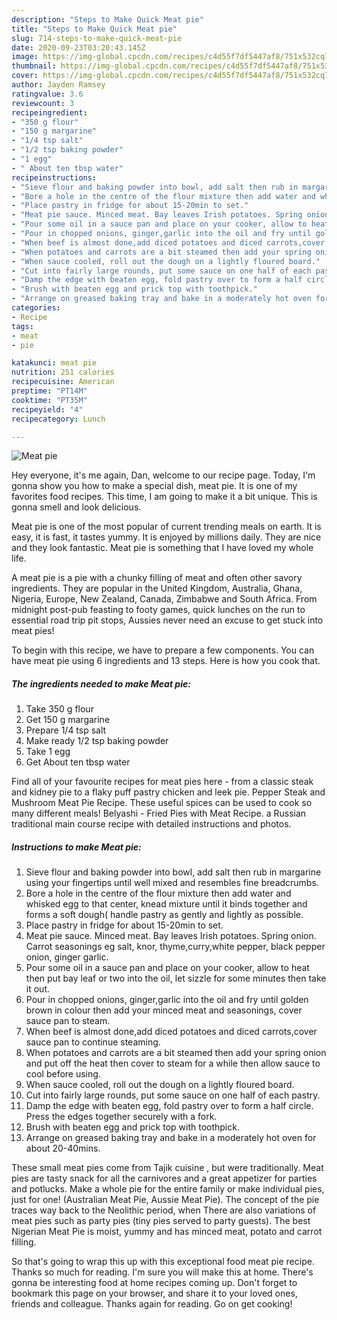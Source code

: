 ```yaml
---
description: "Steps to Make Quick Meat pie"
title: "Steps to Make Quick Meat pie"
slug: 714-steps-to-make-quick-meat-pie
date: 2020-09-23T03:20:43.145Z
image: https://img-global.cpcdn.com/recipes/c4d55f7df5447af8/751x532cq70/meat-pie-recipe-main-photo.jpg
thumbnail: https://img-global.cpcdn.com/recipes/c4d55f7df5447af8/751x532cq70/meat-pie-recipe-main-photo.jpg
cover: https://img-global.cpcdn.com/recipes/c4d55f7df5447af8/751x532cq70/meat-pie-recipe-main-photo.jpg
author: Jayden Ramsey
ratingvalue: 3.6
reviewcount: 3
recipeingredient:
- "350 g flour"
- "150 g margarine"
- "1/4 tsp salt"
- "1/2 tsp baking powder"
- "1 egg"
- " About ten tbsp water"
recipeinstructions:
- "Sieve flour and baking powder into bowl, add salt then rub in margarine using your fingertips until well mixed and resembles fine breadcrumbs."
- "Bore a hole in the centre of the flour mixture then add water and whisked egg to that center, knead mixture until it binds together and forms a soft dough( handle pastry as gently and lightly as possible."
- "Place pastry in fridge for about 15-20min to set."
- "Meat pie sauce. Minced meat. Bay leaves Irish potatoes. Spring onion. Carrot seasonings eg salt, knor, thyme,curry,white pepper, black pepper onion, ginger garlic."
- "Pour some oil in a sauce pan and place on your cooker, allow to heat then put bay leaf or two into the oil, let sizzle for some minutes then take it out."
- "Pour in chopped onions, ginger,garlic into the oil and fry until golden brown in colour then add your minced meat and seasonings, cover sauce pan to steam."
- "When beef is almost done,add diced potatoes and diced carrots,cover sauce pan to continue steaming."
- "When potatoes and carrots are a bit steamed then add your spring onion and put off the heat then cover to steam for a while then allow sauce to cool before using."
- "When sauce cooled, roll out the dough on a lightly floured board."
- "Cut into fairly large rounds, put some sauce on one half of each pastry."
- "Damp the edge with beaten egg, fold pastry over to form a half circle. Press the edges together securely with a fork."
- "Brush with beaten egg and prick top with toothpick."
- "Arrange on greased baking tray and bake in a moderately hot oven for about 20-40mins."
categories:
- Recipe
tags:
- meat
- pie

katakunci: meat pie 
nutrition: 251 calories
recipecuisine: American
preptime: "PT14M"
cooktime: "PT35M"
recipeyield: "4"
recipecategory: Lunch

---
```



![Meat pie](https://img-global.cpcdn.com/recipes/c4d55f7df5447af8/751x532cq70/meat-pie-recipe-main-photo.jpg)

Hey everyone, it's me again, Dan, welcome to our recipe page. Today, I'm gonna show you how to make a special dish, meat pie. It is one of my favorites food recipes. This time, I am going to make it a bit unique. This is gonna smell and look delicious.

Meat pie is one of the most popular of current trending meals on earth. It is easy, it is fast, it tastes yummy. It is enjoyed by millions daily. They are nice and they look fantastic. Meat pie is something that I have loved my whole life.

A meat pie is a pie with a chunky filling of meat and often other savory ingredients. They are popular in the United Kingdom, Australia, Ghana, Nigeria, Europe, New Zealand, Canada, Zimbabwe and South Africa. From midnight post-pub feasting to footy games, quick lunches on the run to essential road trip pit stops, Aussies never need an excuse to get stuck into meat pies!


To begin with this recipe, we have to prepare a few components. You can have meat pie using 6 ingredients and 13 steps. Here is how you cook that.

<!--inarticleads1-->

##### The ingredients needed to make Meat pie:

1. Take 350 g flour
1. Get 150 g margarine
1. Prepare 1/4 tsp salt
1. Make ready 1/2 tsp baking powder
1. Take 1 egg
1. Get  About ten tbsp water


Find all of your favourite recipes for meat pies here - from a classic steak and kidney pie to a flaky puff pastry chicken and leek pie. Pepper Steak and Mushroom Meat Pie Recipe. These useful spices can be used to cook so many different meals! Belyashi - Fried Pies with Meat Recipe. a Russian traditional main course recipe with detailed instructions and photos. 

<!--inarticleads2-->

##### Instructions to make Meat pie:

1. Sieve flour and baking powder into bowl, add salt then rub in margarine using your fingertips until well mixed and resembles fine breadcrumbs.
1. Bore a hole in the centre of the flour mixture then add water and whisked egg to that center, knead mixture until it binds together and forms a soft dough( handle pastry as gently and lightly as possible.
1. Place pastry in fridge for about 15-20min to set.
1. Meat pie sauce. Minced meat. Bay leaves Irish potatoes. Spring onion. Carrot seasonings eg salt, knor, thyme,curry,white pepper, black pepper onion, ginger garlic.
1. Pour some oil in a sauce pan and place on your cooker, allow to heat then put bay leaf or two into the oil, let sizzle for some minutes then take it out.
1. Pour in chopped onions, ginger,garlic into the oil and fry until golden brown in colour then add your minced meat and seasonings, cover sauce pan to steam.
1. When beef is almost done,add diced potatoes and diced carrots,cover sauce pan to continue steaming.
1. When potatoes and carrots are a bit steamed then add your spring onion and put off the heat then cover to steam for a while then allow sauce to cool before using.
1. When sauce cooled, roll out the dough on a lightly floured board.
1. Cut into fairly large rounds, put some sauce on one half of each pastry.
1. Damp the edge with beaten egg, fold pastry over to form a half circle. Press the edges together securely with a fork.
1. Brush with beaten egg and prick top with toothpick.
1. Arrange on greased baking tray and bake in a moderately hot oven for about 20-40mins.


These small meat pies come from Tajik cuisine , but were traditionally. Meat pies are tasty snack for all the carnivores and a great appetizer for parties and potlucks. Make a whole pie for the entire family or make individual pies, just for one! (Australian Meat Pie, Aussie Meat Pie). The concept of the pie traces way back to the Neolithic period, when There are also variations of meat pies such as party pies (tiny pies served to party guests). The best Nigerian Meat Pie is moist, yummy and has minced meat, potato and carrot filling. 

So that's going to wrap this up with this exceptional food meat pie recipe. Thanks so much for reading. I'm sure you will make this at home. There's gonna be interesting food at home recipes coming up. Don't forget to bookmark this page on your browser, and share it to your loved ones, friends and colleague. Thanks again for reading. Go on get cooking!
